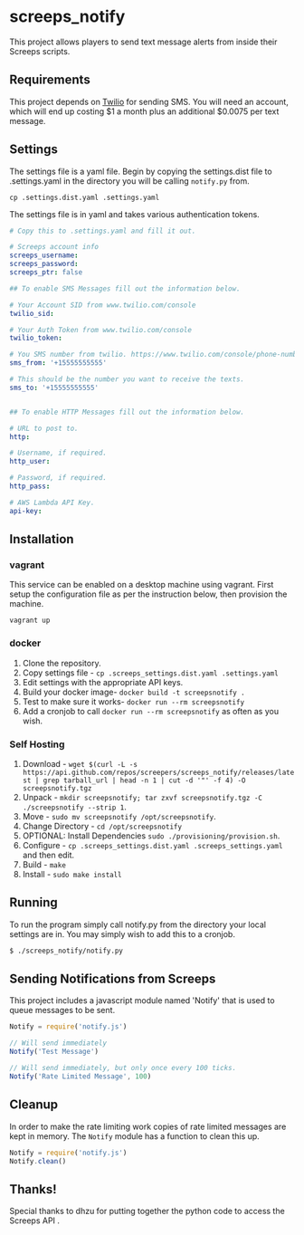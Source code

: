 # screeps_notify

This project allows players to send text message alerts from inside their
Screeps scripts.


## Requirements

This project depends on [Twilio](https://www.twilio.com) for sending SMS. You
will need an account, which will end up costing $1 a month plus an additional
$0.0075 per text message.


## Settings

The settings file is a yaml file. Begin by copying the settings.dist file to
.settings.yaml in the directory you will be calling `notify.py` from.

```
cp .settings.dist.yaml .settings.yaml
```

The settings file is in yaml and takes various authentication tokens.

```yaml
# Copy this to .settings.yaml and fill it out.

# Screeps account info
screeps_username:
screeps_password:
screeps_ptr: false

## To enable SMS Messages fill out the information below.

# Your Account SID from www.twilio.com/console
twilio_sid:

# Your Auth Token from www.twilio.com/console
twilio_token:

# You SMS number from twilio. https://www.twilio.com/console/phone-numbers/dashboard
sms_from: '+15555555555'

# This should be the number you want to receive the texts.
sms_to: '+15555555555'


## To enable HTTP Messages fill out the information below.

# URL to post to.
http:

# Username, if required.
http_user:

# Password, if required.
http_pass:

# AWS Lambda API Key.
api-key:
```





## Installation

### vagrant

This service can be enabled on a desktop machine using vagrant. First setup the
configuration file as per the instruction below, then provision the machine.

```
vagrant up
```

### docker

1. Clone the repository.
2. Copy settings file - `cp .screeps_settings.dist.yaml .settings.yaml`
3. Edit settings with the appropriate API keys.
4. Build your docker image- `docker build -t screepsnotify .`
5. Test to make sure it works- `docker run --rm screepsnotify`
6. Add a cronjob to call `docker run --rm screepsnotify` as often as you wish.


### Self Hosting

1. Download - `wget $(curl -L -s https://api.github.com/repos/screepers/screeps_notify/releases/latest | grep tarball_url | head -n 1 | cut -d '"' -f 4) -O screepsnotify.tgz`
2. Unpack - `mkdir screepsnotify; tar zxvf screepsnotify.tgz -C ./screepsnotify --strip 1`.
3. Move - `sudo mv screepsnotify /opt/screepsnotify`.
4. Change Directory - `cd /opt/screepsnotify`
5. OPTIONAL: Install Dependencies `sudo ./provisioning/provision.sh`.
6. Configure - `cp .screeps_settings.dist.yaml .screeps_settings.yaml` and then edit.
7. Build - `make`
8. Install - `sudo make install`


## Running

To run the program simply call notify.py from the directory your local settings
are in. You may simply wish to add this to a cronjob.

```bash
$ ./screeps_notify/notify.py
```


## Sending Notifications from Screeps

This project includes a javascript module named 'Notify' that is used to queue
messages to be sent.

```js
Notify = require('notify.js')

// Will send immediately
Notify('Test Message')

// Will send immediately, but only once every 100 ticks.
Notify('Rate Limited Message', 100)
```


## Cleanup

In order to make the rate limiting work copies of rate limited messages are kept
in memory. The `Notify` module has a function to clean this up.

```js
Notify = require('notify.js')
Notify.clean()
```


## Thanks!

Special thanks to dhzu for putting together the python code to access the
Screeps API .
